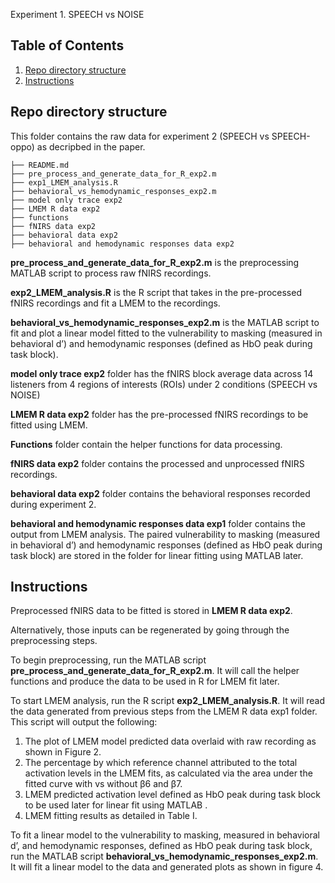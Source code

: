 Experiment 1. SPEECH vs NOISE

## Table of Contents
1. [Repo directory structure](README.md#repo-directory-structure)
1. [Instructions](README.md#Instructions)

## Repo directory structure

This folder contains the raw data for experiment 2 (SPEECH vs SPEECH-oppo) as decripbed in the paper. 

    ├── README.md
    ├── pre_process_and_generate_data_for_R_exp2.m
    ├── exp1_LMEM_analysis.R
    ├── behavioral_vs_hemodynamic_responses_exp2.m
    ├── model only trace exp2
    ├── LMEM R data exp2
    ├── functions
    ├── fNIRS data exp2
    ├── behavioral data exp2
    ├── behavioral and hemodynamic responses data exp2

**pre_process_and_generate_data_for_R_exp2.m** is the preprocessing MATLAB script to process raw fNIRS recordings.

**exp2_LMEM_analysis.R** is the R script that takes in the pre-processed fNIRS recordings and fit a  LMEM to the recordings. 

**behavioral_vs_hemodynamic_responses_exp2.m** is the MATLAB script to fit and plot a linear model fitted to the vulnerability to masking (measured in behavioral d’) and hemodynamic responses (defined as HbO peak during task block). 

**model only trace exp2** folder has the fNIRS block average data across 14 listeners from 4 regions of interests (ROIs) under 2 conditions (SPEECH vs NOISE)

**LMEM R data exp2** folder has the pre-processed fNIRS recordings to be fitted using LMEM. 

**Functions** folder contain the helper functions for data processing.

**fNIRS data exp2** folder contains the processed and unprocessed fNIRS recordings.

**behavioral data exp2** folder contains the behavioral responses recorded during experiment 2.

**behavioral and hemodynamic responses data exp1** folder contains the output from LMEM analysis. The paired vulnerability to masking (measured in behavioral d’) and hemodynamic responses (defined as HbO peak during task block) are stored in the folder for linear fitting using MATLAB later.

## Instructions

Preprocessed fNIRS data to be fitted is stored in **LMEM R data exp2**.

Alternatively, those inputs can be regenerated by going through the preprocessing steps.

To begin preprocessing, run the MATLAB script **pre_process_and_generate_data_for_R_exp2.m**. It will call the helper functions and produce the data to be used in R for LMEM fit later.

To start LMEM analysis, run the R script **exp2_LMEM_analysis.R**. It will read the data generated from previous steps from the LMEM R data exp1 folder. This script will output the following:
1. The plot of LMEM model predicted data overlaid with raw recording as shown in Figure 2.
2. The percentage by which reference channel attributed to the total activation levels in the LMEM fits, as calculated via the area under the fitted curve with vs without β6 and β7.
3. LMEM predicted activation level defined as HbO peak during task block to be used later for linear fit using MATLAB .
4. LMEM fitting results as detailed in Table I.

To fit a linear model to the vulnerability to masking, measured in behavioral d’, and hemodynamic responses, defined as HbO peak during task block, run the MATLAB script **behavioral_vs_hemodynamic_responses_exp2.m**. It will fit a linear model to the data and generated plots as shown in figure 4.
